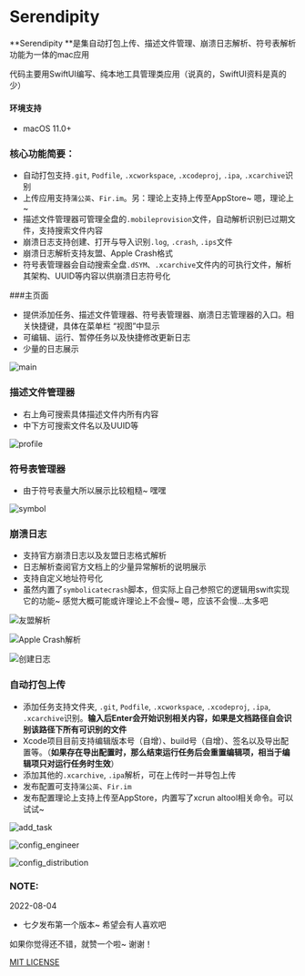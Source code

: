 # Serendipity
**Serendipity **是集自动打包上传、描述文件管理、崩溃日志解析、符号表解析功能为一体的mac应用

代码主要用SwiftUI编写、纯本地工具管理类应用（说真的，SwiftUI资料是真的少）



#### 环境支持

- macOS 11.0+



### 核心功能简要：

- 自动打包支持`.git`, `Podfile`, `.xcworkspace`, `.xcodeproj`, `.ipa`, `.xcarchive`识别
- 上传应用支持`蒲公英`、`Fir.im`。另：理论上支持上传至AppStore~ 嗯，理论上~
- 描述文件管理器可管理全盘的`.mobileprovision`文件，自动解析识别已过期文件，支持搜索文件内容
- 崩溃日志支持创建、打开与导入识别`.log`, `.crash`, `.ips`文件
- 崩溃日志解析支持友盟、Apple Crash格式
- 符号表管理器会自动搜索全盘`.dSYM`、`.xcarchive`文件内的可执行文件，解析其架构、UUID等内容以供崩溃日志符号化



###主页面

- 提供添加任务、描述文件管理器、符号表管理器、崩溃日志管理器的入口。相关快捷键，具体在菜单栏 “视图”中显示
- 可编辑、运行、暂停任务以及快捷修改更新日志
- 少量的日志展示

![main](Capture/main.jpg)



### 描述文件管理器

- 右上角可搜索具体描述文件内所有内容
- 中下方可搜索文件名以及UUID等

![profile](Capture/profile.jpg)



### 符号表管理器

- 由于符号表量大所以展示比较粗糙~ 嘿嘿

![symbol](Capture/symbol.jpg)



### 崩溃日志

- 支持官方崩溃日志以及友盟日志格式解析
- 日志解析查阅官方文档上的少量异常解析的说明展示
- 支持自定义地址符号化
- 虽然内置了`symbolicatecrash`脚本，但实际上自己参照它的逻辑用swift实现它的功能~ 感觉大概可能或许理论上不会慢~ 嗯，应该不会慢...太多吧

![友盟解析](Capture/crashmanager.jpg)

![Apple Crash解析](Capture/crash_apple.jpg)

![创建日志](Capture/crash_new.jpg)

### 自动打包上传

- 添加任务支持文件夹, `.git`, `Podfile`, `.xcworkspace`, `.xcodeproj`, `.ipa`, `.xcarchive`识别。**输入后Enter会开始识别相关内容，如果是文档路径自会识别该路径下所有可识别的文件**
- Xcode项目目前支持编辑版本号（自增）、build号（自增）、签名以及导出配置等。（**如果存在导出配置时，那么结束运行任务后会重置编辑项，相当于编辑项只对运行任务时生效**）
- 添加其他的`.xcarchive`, `.ipa`解析，可在上传时一并导包上传
- 发布配置可支持`蒲公英`、`Fir.im`
- 发布配置理论上支持上传至AppStore，内置写了xcrun altool相关命令。可以试试~

![add_task](Capture/add_task.jpg)

![config_engineer](Capture/config_engineer.jpg)

![config_distribution](Capture/config_distribution.jpg)

### NOTE:

2022-08-04

- 七夕发布第一个版本~ 希望会有人喜欢吧



如果你觉得还不错，就赞一个啦~ 谢谢！

[MIT LICENSE](LICENSE)
